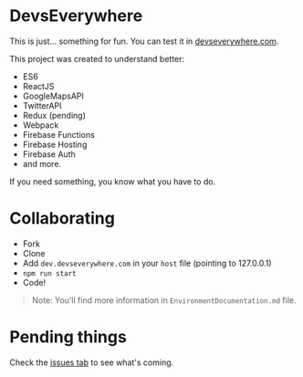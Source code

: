 # DevsEverywhere

This is just... something for fun. You can test it in [devseverywhere.com](https://devseverywhere.com).

This project was created to understand better:
* ES6
* ReactJS
* GoogleMapsAPI
* TwitterAPI
* Redux (pending)
* Webpack
* Firebase Functions
* Firebase Hosting
* Firebase Auth
* and more.

If you need something, you know what you have to do.

# Collaborating
* Fork
* Clone
* Add `dev.devseverywhere.com` in your `host` file (pointing to 127.0.0.1)
* `npm run start`
* Code!

> Note: You'll find more information in `EnvironmentDocumentation.md` file.

# Pending things
Check the [issues tab](https://github.com/BrodaNoel/devseverywhere/issues) to see what's coming.
